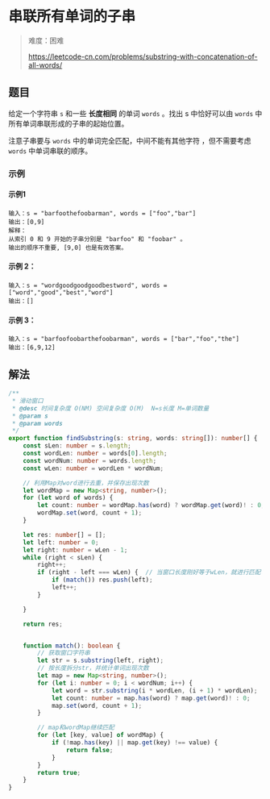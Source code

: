 # 串联所有单词的子串

> 难度：困难
>
> https://leetcode-cn.com/problems/substring-with-concatenation-of-all-words/

## 题目

给定一个字符串 `s` 和一些 **长度相同** 的单词 `words` 。找出 s 中恰好可以由 `words` 中所有单词串联形成的子串的起始位置。

注意子串要与 `words` 中的单词完全匹配，中间不能有其他字符 ，但不需要考虑 `words` 中单词串联的顺序。

### 示例

#### 示例1

```
输入：s = "barfoothefoobarman", words = ["foo","bar"]
输出：[0,9]
解释：
从索引 0 和 9 开始的子串分别是 "barfoo" 和 "foobar" 。
输出的顺序不重要, [9,0] 也是有效答案。
```

#### 示例 2：

```
输入：s = "wordgoodgoodgoodbestword", words = ["word","good","best","word"]
输出：[]
```

#### 示例 3：

```
输入：s = "barfoofoobarthefoobarman", words = ["bar","foo","the"]
输出：[6,9,12]
```

## 解法

```typescript
/**
 * 滑动窗口
 * @desc 时间复杂度 O(NM) 空间复杂度 O(M)  N=s长度 M=单词数量
 * @param s
 * @param words
 */
export function findSubstring(s: string, words: string[]): number[] {
    const sLen: number = s.length;
    const wordLen: number = words[0].length;
    const wordNum: number = words.length;
    const wLen: number = wordLen * wordNum;

    // 利用Map对word进行去重，并保存出现次数
    let wordMap = new Map<string, number>();
    for (let word of words) {
        let count: number = wordMap.has(word) ? wordMap.get(word)! : 0;
        wordMap.set(word, count + 1);
    }

    let res: number[] = [];
    let left: number = 0;
    let right: number = wLen - 1;
    while (right < sLen) {
        right++;
        if (right - left === wLen) {  // 当窗口长度刚好等于wLen，就进行匹配
            if (match()) res.push(left);
            left++;
        }

    }

    return res;


    function match(): boolean {
        // 获取窗口字符串
        let str = s.substring(left, right);
        // 按长度拆分str，并统计单词出现次数
        let map = new Map<string, number>();
        for (let i: number = 0; i < wordNum; i++) {
            let word = str.substring(i * wordLen, (i + 1) * wordLen);
            let count: number = map.has(word) ? map.get(word)! : 0;
            map.set(word, count + 1);
        }

        // map和wordMap继续匹配
        for (let [key, value] of wordMap) {
            if (!map.has(key) || map.get(key) !== value) {
                return false;
            }
        }
        return true;
    }
}
```